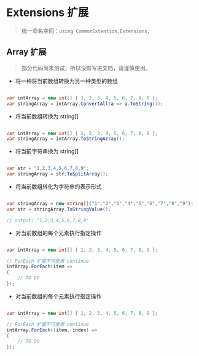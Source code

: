 # Extensions 扩展

> 统一命名空间：`using CommonExtention.Extensions;`  

## Array 扩展

> 部分代码尚未测试，所以没有写进文档，请谨慎使用。

- 将一种将当前数组转换为另一种类型的数组

``` csharp

var intArray = new int[] { 1, 2, 3, 4, 5, 6, 7, 8, 9 };
var stringArray = intArray.ConvertAll(a => a.ToString());

```

- 将当前数组转换为 string[]

``` csharp

var intArray = new int[] { 1, 2, 3, 4, 5, 6, 7, 8, 9 };
var stringArray = intArray.ToStringArray();

```

- 将当前字符串换为 string[]

``` csharp

var str = "1,2,3,4,5,6,7,8,9";
var stringArray = str.ToSplitArray();

```

- 将当前数组转化为字符串的表示形式

``` csharp

var stringArray = new string[]{"1","2","3","4","5","6","7","8","9"};
var str = stringArray.ToStringValue();

// output: "1,2,3,4,5,6,7,8,9"

```

- 对当前数组的每个元素执行指定操作

``` csharp

var intArray = new int[] { 1, 2, 3, 4, 5, 6, 7, 8, 9 };

// ForEach 扩展不可使用 continue
intArray.ForEach(item =>
{
    // TO DO
});

```

- 对当前数组的每个元素执行指定操作

``` csharp

var intArray = new int[] { 1, 2, 3, 4, 5, 6, 7, 8, 9 };

// ForEach 扩展不可使用 continue
intArray.ForEach((item, index) =>
{
    // TO DO
});

```